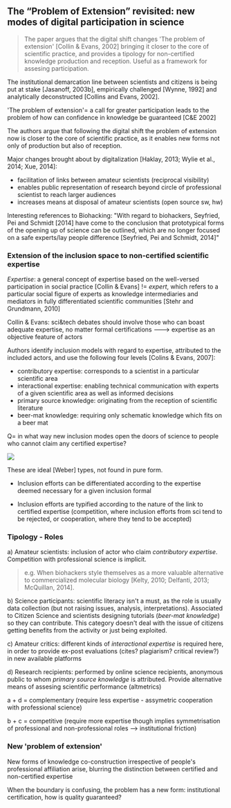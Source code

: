 ## The “Problem of Extension” revisited: new modes of digital participation in science

> The paper argues that the digital shift changes 'The problem of extension'  [Collin & Evans, 2002] bringing it closer to the core of scientific practice, and provides a tipology for non-certified knowledge production and reception. Useful as a framework for assesing participation.

The institutional demarcation line between scientists and citizens is being put at stake [Jasanoff, 2003b], empirically challenged [Wynne, 1992] and analytically deconstructed [Collins and Evans, 2002].

'The problem of extension'= a call for greater participation leads to the problem of how can confidence in knowledge be guaranteed [C&E 2002]

The authors argue that following the digital shift the problem of extension now is closer to the core of scientific practice, as it enables new forms not only of production but also of reception.

Major changes brought about by digitalization [Haklay, 2013;
Wylie et al., 2014; Xue, 2014]:
- facilitation of links between amateur scientists (reciprocal visibility)
- enables public representation of research beyond circle of professional scientist to reach larger audiences
- increases means at disposal of amateur scientists (open source sw, hw)

Interesting references to Biohacking:
"With regard to biohackers, Seyfried, Pei and Schmidt [2014] have come to the
conclusion that prototypical forms of the opening up of science can be outlined, which are no longer focused on a safe experts/lay people difference [Seyfried, Pei and Schmidt, 2014]"

### Extension of the inclusion space to non-certified scientific expertise

*Expertise*: a general concept of expertise based on the well-versed participation in social practice [Collin & Evans] != *expert*, which refers to a particular social figure of experts as knowledge intermediaries and
mediators in fully differentiated scientific communities [Stehr and Grundmann, 2010]

Collin & Evans: sci&tech debates should involve those who can boast adequate expertise, no matter formal certifications ---> expertise as an objective feature of actors

Authors identify inclusion models with regard to expertise, attributed to the included actors, and use the following four levels [Colins & Evans, 2007]:

- contributory expertise: corresponds to a scientist in a particular scientific area
- interactional expertise:  enabling technical communication with experts of a given scientific area as well as informed decisions
- primary source knowledge: originating from the reception of scientific
literature
- beer-mat knowledge:  requiring only schematic knowledge which fits
on a beer mat

Q=  in what way new inclusion modes open the doors of science to people who cannot claim any certified expertise?

![](https://github.com/thessaly/phd/blob/master/phd_ES/tesis/notas_bibliografia/2_marcoteorico/Democratizacion/Screenshot1.png)

These are ideal [Weber] types, not found in pure form.

- Inclusion efforts can be differentiated according to the expertise deemed necessary for a given inclusion formal

- Inclusion efforts are typified according to the nature of the link to certified expertise (competition, where inclusion efforts from sci tend to be rejected, or cooperation, where they tend to be accepted)

### Tipology - Roles

a) Amateur scientists: inclusion of actor who claim *contributory expertise*. Competition with professional science is implicit.

> e.g. When biohackers style themselves as a more valuable alternative to commercialized molecular biology [Kelty, 2010; Delfanti, 2013; McQuillan, 2014].

b) Science participants: scientific literacy isn't a must, as the role is usually data collection (but not raising issues, analysis, interpretations). Associated to Citizen Science and scientists designing tutorials (*beer-mat knowledge*) so they can contribute. This category doesn't deal with the issue of citizens getting benefits from the activity or just being exploited.

c) Amateur critics: different kinds of *interactional expertise* is required here, in order to provide ex-post evaluations (cites? plagiarism? critical review?) in new available platforms

d) Research recipients: performed by online science recipients, anonymous public to whom *primary source knowledge* is attributed. Provide alternative means of assesing scientific performance (altmetrics)

a + d = complementary (require less expertise - assymetric cooperation with professional science)

b + c = competitive (require more expertise though implies symmetrisation of professional and non-professional roles --> institutional friction)

### New 'problem of extension'

New forms of knowledge co-construction irrespective of people's professional affiliation arise, blurring the distinction between certified and non-certified expertise

When the boundary is confusing, the problem has a new form: institutional certification, how is quality guaranteed?
